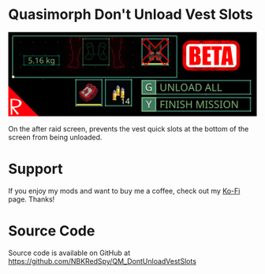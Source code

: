 # Quasimorph Don't Unload Vest Slots

![thumbnail icon](media/thumbnail.png)

On the after raid screen, prevents the vest quick slots at the bottom of the screen from being unloaded.

# Support
If you enjoy my mods and want to buy me a coffee, check out my [Ko-Fi](https://ko-fi.com/nbkredspy71915) page.
Thanks!

# Source Code
Source code is available on GitHub at https://github.com/NBKRedSpy/QM_DontUnloadVestSlots
